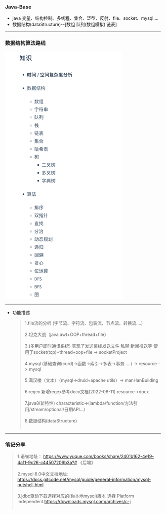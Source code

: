 ### Java-Base
- java 变量、结构控制、多线程、集合、泛型、反射、file、socket、mysql....
- 数据结构(dataStructure)--[数组 队列(数组模拟) 链表]

<hr>
    
### 数据结构算法路线
<code><img alt="img.png" height="801" src="src/main/resources/static/img.png" width="378"/></code>

<hr>

* 功能描述 

  > 1.file流的分析 (字节流、字符流、包装流、节点流、转换流....) <br><br>
  > 2.坦克大战（java awt+OOP+thread+file）<br><br>
  > 3.(多用户即时通讯系统) 实现了发送离线发送文件 私聊 新闻推送等 使用了socket(tcp)+thread+oop+file -> socketProject <br><br>
  > 4.mysql (基础查询(curd)->函数->索引->多表->事务.....) -> resource -> mysql <br><br>
  > 5.满汉楼（文本）（mysql->druid+apache utils）-> manHanBuilding <br><br>
  > 6.regex 新增regex参考docx文档(2022-08-11) resource->docx <br><br>
  > 7.java8(新特性) characteristic->(lambda/function/方法引用/stream/optional/日期API...) <br><br>
  > 8.数据结构(dataStructure) <br><br>

[//]: # (  > 8.2022/08/23数据结构算法开始 )

<hr>  

### 笔记分享
> 1.语雀地址： https://www.yuque.com/books/share/2401b162-4e19-4a11-9c26-c44507206b3a?# 《后端》<br><br>
> 2.mysql 8.0中文文档地址: https://docs.gitcode.net/mysql/guide/general-information/mysql-nutshell.html <br><br>
> 3.jdbc驱动下载选择对应的(你本地mysql)版本 选择 Platform Independent https://downloads.mysql.com/archives/c-j <br><br>

